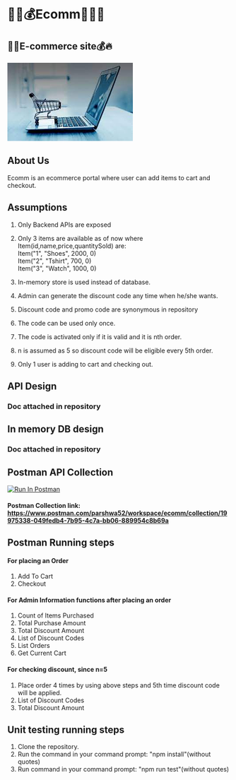 # 🚀🔥💰Ecomm🥇😎🚀

## 🥇🤖E-commerce site💰🔥

![landing page](./public/ecomm.jpg)

## About Us

Ecomm is an ecommerce portal where user can add items to cart and checkout.

## Assumptions

1. Only Backend APIs are exposed
2. Only 3 items are available as of now where Item(id,name,price,quantitySold) are:
   <br/>
   Item("1", "Shoes", 2000, 0)
   <br/>
   Item("2", "Tshirt", 700, 0)
   <br/>
   Item("3", "Watch", 1000, 0)
   <br/>

3. In-memory store is used instead of database.

4. Admin can generate the discount code any time when he/she wants.

5. Discount code and promo code are synonymous in repository

6. The code can be used only once.

7. The code is activated only if it is valid and it is nth order.

8. n is assumed as 5 so discount code will be eligible every 5th order.

9. Only 1 user is adding to cart and checking out.

## API Design

### Doc attached in repository

## In memory DB design

### Doc attached in repository

## Postman API Collection

[<img src="https://run.pstmn.io/button.svg" alt="Run In Postman" style="width: 128px; height: 32px;">](https://god.gw.postman.com/run-collection/19975338-049fedb4-7b95-4c7a-bb06-889954c8b69a?action=collection%2Ffork&source=rip_markdown&collection-url=entityId%3D19975338-049fedb4-7b95-4c7a-bb06-889954c8b69a%26entityType%3Dcollection%26workspaceId%3D544ab6c6-966b-476e-9474-b96cfe6a1847)

#### Postman Collection link: https://www.postman.com/parshwa52/workspace/ecomm/collection/19975338-049fedb4-7b95-4c7a-bb06-889954c8b69a

## Postman Running steps

#### For placing an Order

1. Add To Cart
2. Checkout

#### For Admin Information functions after placing an order

1. Count of Items Purchased
2. Total Purchase Amount
3. Total Discount Amount
4. List of Discount Codes
5. List Orders
6. Get Current Cart

#### For checking discount, since n=5

1. Place order 4 times by using above steps and 5th time discount code will be applied.
2. List of Discount Codes
3. Total Discount Amount

## Unit testing running steps

1. Clone the repository.
2. Run the command in your command prompt: "npm install"(without quotes)
3. Run command in your command prompt: "npm run test"(without quotes)
